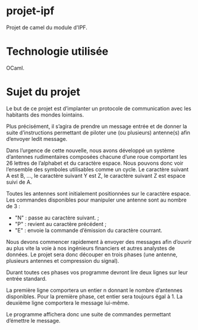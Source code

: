 # projet-ipf
Projet de camel du module d'IPF.

# Technologie utilisée
OCaml.

# Sujet du projet

Le but de ce projet est d’implanter un protocole de communication avec les habitants des mondes lointains.

Plus précisément, il s’agira de prendre un message entrée et de donner la suite d’instructions permettant de piloter une (ou plusieurs) antenne(s) afin d’envoyer ledit message.

Dans l’urgence de cette nouvelle, nous avons développé un système d’antennes rudimentaires composées chacune d’une roue comportant les 26 lettres de l’alphabet et du caractère espace. Nous pouvons donc voir l’ensemble des symboles utilisables comme un cycle. Le caractère suivant A est B, ..., le caractère suivant Y est Z, le caractère suivant Z est espace suivi de A. 

Toutes les antennes sont initialement positionnées sur le caractère espace.
Les commandes disponibles pour manipuler une antenne sont au nombre de 3 :
* "N" : passe au caractère suivant. ;
* "P" : revient au caractère précédent ;
* "E" : envoie la commande d’émission du caractère courrant.

Nous devons commencer rapidement à envoyer des messages afin d’ouvrir au plus vite la voie à nos ingénieurs financiers et autres analystes de données. Le projet sera donc découper en trois phases (une antenne, plusieurs antennes et compression du signal).

Durant toutes ces phases vos programme devront lire deux lignes sur leur entrée standard.

La première ligne comportera un entier n donnant le nombre d’antennes disponibles. Pour la première phase, cet entier sera toujours égal à 1. La deuxième ligne comportera le message lui-même.

Le programme affichera donc une suite de commandes permettant d’émettre le message.

